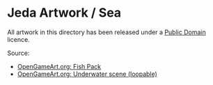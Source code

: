 Jeda Artwork / Sea
==================

All artwork in this directory has been released under a [Public Domain](http://creativecommons.org/publicdomain/zero/1.0/) licence.

Source:
* [OpenGameArt.org: Fish Pack](http://opengameart.org/content/fish-pack)
* [OpenGameArt.org: Underwater scene (loopable)](http://opengameart.org/content/underwater-scene-loopable)

